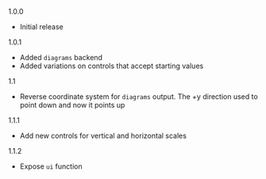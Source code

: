 1.0.0

* Initial release

1.0.1

* Added `diagrams` backend
* Added variations on controls that accept starting values

1.1

* Reverse coordinate system for `diagrams` output.  The +y direction used to 
  point down and now it points up

1.1.1

* Add new controls for vertical and horizontal scales

1.1.2

* Expose `ui` function
